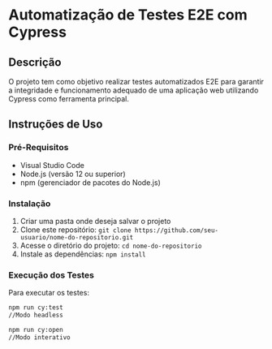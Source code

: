 # Automatização de Testes E2E com Cypress

## Descrição

O projeto tem como objetivo realizar testes automatizados E2E para garantir a integridade e funcionamento adequado de uma aplicação web utilizando Cypress como ferramenta principal.

## Instruções de Uso

### Pré-Requisitos

- Visual Studio Code
- Node.js (versão 12 ou superior)
- npm (gerenciador de pacotes do Node.js)

### Instalação

1. Criar uma pasta onde deseja salvar o projeto
2. Clone este repositório: `git clone https://github.com/seu-usuario/nome-do-repositorio.git`
3. Acesse o diretório do projeto: `cd nome-do-repositorio`
4. Instale as dependências: `npm install`

### Execução dos Testes

Para executar os testes:

```bash
npm run cy:test
//Modo headless

npm run cy:open
//Modo interativo 





